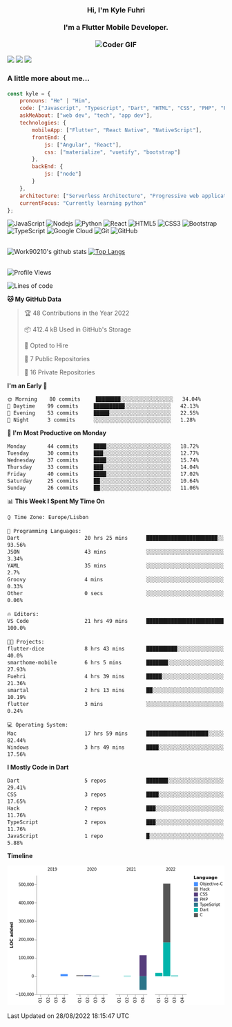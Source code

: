 
<h3 align="center">
  <abc>
    <br />Hi, I'm Kyle Fuhri<br />
    <br />
    I'm a Flutter Mobile Developer. <br />
    <br />
    <img
      src="https://media.giphy.com/media/SWoSkN6DxTszqIKEqv/giphy.gif"
      alt="Coder GIF"
      width="500"
      height="400"
    />
  </abc>
</h3>
<img src="https://img.shields.io/badge/Flutter%20-%2302569B.svg?&style=for-the-badge&logo=Flutter&logoColor=white" />
<img src="https://img.shields.io/badge/angular%20-%23DD0031.svg?&style=for-the-badge&logo=angular&logoColor=white"/>
<img src="https://img.shields.io/badge/react%20-%2320232a.svg?&style=for-the-badge&logo=react&logoColor=%2361DAFB"/>

<h3>A little more about me...  </h3>

```javascript
const kyle = {
    pronouns: "He" | "Him",
    code: ["Javascript", "Typescript", "Dart", "HTML", "CSS", "PHP", "Python"],
    askMeAbout: ["web dev", "tech", "app dev"],
    technologies: {
        mobileApp: ["Flutter", "React Native", "NativeScript"],
        frontEnd: {
            js: ["Angular", "React"],
            css: ["materialize", "vuetify", "bootstrap"]
        },
        backEnd: {
            js: ["node"]
        }
    },
    architecture: ["Serverless Architecture", "Progressive web applications", "Single page applications"],
    currentFocus: "Currently learning python"
};
```

![JavaScript](https://img.shields.io/badge/-JavaScript-black?style=flat-square&logo=javascript)
![Nodejs](https://img.shields.io/badge/-Nodejs-black?style=flat-square&logo=Node.js)
![Python](https://img.shields.io/badge/-Python-black?style=flat-square&logo=Python)
![React](https://img.shields.io/badge/-React-black?style=flat-square&logo=react)
![HTML5](https://img.shields.io/badge/-HTML5-E34F26?style=flat-square&logo=html5&logoColor=white)
![CSS3](https://img.shields.io/badge/-CSS3-1572B6?style=flat-square&logo=css3)
![Bootstrap](https://img.shields.io/badge/-Bootstrap-563D7C?style=flat-square&logo=bootstrap)
![TypeScript](https://img.shields.io/badge/-TypeScript-007ACC?style=flat-square&logo=typescript)
![Google Cloud](https://img.shields.io/badge/Google%20Cloud-black?style=flat-square&logo=google-cloud)
![Git](https://img.shields.io/badge/-Git-black?style=flat-square&logo=git)
![GitHub](https://img.shields.io/badge/-GitHub-181717?style=flat-square&logo=github)
</br>
</br>


![Work90210's github stats](https://github-readme-stats-work90210.vercel.app/api?username=work90210)
[![Top Langs](https://github-readme-stats-work90210.vercel.app/api/top-langs/?username=work90210)](https://github.com/work90210/github-readme-stats)
</br>
</br>
<!--START_SECTION:waka-->
![Profile Views](http://img.shields.io/badge/Profile%20Views-1-blue)

![Lines of code](https://img.shields.io/badge/From%20Hello%20World%20I%27ve%20Written-591%20Thousand%20lines%20of%20code-blue)

**🐱 My GitHub Data** 

> 🏆 48 Contributions in the Year 2022
 > 
> 📦 412.4 kB Used in GitHub's Storage 
 > 
> 💼 Opted to Hire
 > 
> 📜 7 Public Repositories 
 > 
> 🔑 16 Private Repositories  
 > 
**I'm an Early 🐤** 

```text
🌞 Morning    80 commits     ████████░░░░░░░░░░░░░░░░░   34.04% 
🌆 Daytime    99 commits     ██████████░░░░░░░░░░░░░░░   42.13% 
🌃 Evening    53 commits     █████░░░░░░░░░░░░░░░░░░░░   22.55% 
🌙 Night      3 commits      ░░░░░░░░░░░░░░░░░░░░░░░░░   1.28%

```
📅 **I'm Most Productive on Monday** 

```text
Monday       44 commits     ████░░░░░░░░░░░░░░░░░░░░░   18.72% 
Tuesday      30 commits     ███░░░░░░░░░░░░░░░░░░░░░░   12.77% 
Wednesday    37 commits     ████░░░░░░░░░░░░░░░░░░░░░   15.74% 
Thursday     33 commits     ███░░░░░░░░░░░░░░░░░░░░░░   14.04% 
Friday       40 commits     ████░░░░░░░░░░░░░░░░░░░░░   17.02% 
Saturday     25 commits     ██░░░░░░░░░░░░░░░░░░░░░░░   10.64% 
Sunday       26 commits     ██░░░░░░░░░░░░░░░░░░░░░░░   11.06%

```


📊 **This Week I Spent My Time On** 

```text
⌚︎ Time Zone: Europe/Lisbon

💬 Programming Languages: 
Dart                     20 hrs 25 mins      ███████████████████████░░   93.56% 
JSON                     43 mins             ░░░░░░░░░░░░░░░░░░░░░░░░░   3.34% 
YAML                     35 mins             ░░░░░░░░░░░░░░░░░░░░░░░░░   2.7% 
Groovy                   4 mins              ░░░░░░░░░░░░░░░░░░░░░░░░░   0.33% 
Other                    0 secs              ░░░░░░░░░░░░░░░░░░░░░░░░░   0.06%

🔥 Editors: 
VS Code                  21 hrs 49 mins      █████████████████████████   100.0%

🐱‍💻 Projects: 
flutter-dice             8 hrs 43 mins       ██████████░░░░░░░░░░░░░░░   40.0% 
smarthome-mobile         6 hrs 5 mins        ███████░░░░░░░░░░░░░░░░░░   27.93% 
Fuehri                   4 hrs 39 mins       █████░░░░░░░░░░░░░░░░░░░░   21.36% 
smartal                  2 hrs 13 mins       ██░░░░░░░░░░░░░░░░░░░░░░░   10.19% 
flutter                  3 mins              ░░░░░░░░░░░░░░░░░░░░░░░░░   0.24%

💻 Operating System: 
Mac                      17 hrs 59 mins      ████████████████████░░░░░   82.44% 
Windows                  3 hrs 49 mins       ████░░░░░░░░░░░░░░░░░░░░░   17.56%

```

**I Mostly Code in Dart** 

```text
Dart                     5 repos             ███████░░░░░░░░░░░░░░░░░░   29.41% 
CSS                      3 repos             ████░░░░░░░░░░░░░░░░░░░░░   17.65% 
Hack                     2 repos             ███░░░░░░░░░░░░░░░░░░░░░░   11.76% 
TypeScript               2 repos             ███░░░░░░░░░░░░░░░░░░░░░░   11.76% 
JavaScript               1 repo              █░░░░░░░░░░░░░░░░░░░░░░░░   5.88%

```


**Timeline**

![Chart not found](https://raw.githubusercontent.com/Work90210/Work90210/main/charts/bar_graph.png) 


 Last Updated on 28/08/2022 18:15:47 UTC
<!--END_SECTION:waka-->
